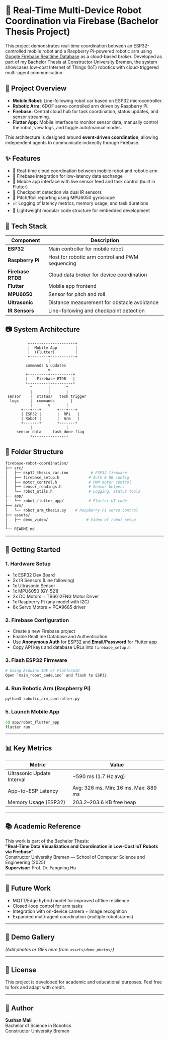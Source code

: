 # 🤖 Real-Time Multi-Device Robot Coordination via Firebase (Bachelor Thesis Project)

This project demonstrates real-time coordination between an ESP32-controlled mobile robot and a Raspberry Pi-powered robotic arm using [Google Firebase Realtime Database](https://firebase.google.com/products/realtime-database) as a cloud-based broker. Developed as part of my Bachelor Thesis at Constructor University Bremen, the system showcases low-cost Internet of Things (IoT) robotics with cloud-triggered multi-agent communication.

## 📌 Project Overview

- **Mobile Robot:** Line-following robot car based on ESP32 microcontroller.
- **Robotic Arm:** 6DOF servo-controlled arm driven by Raspberry Pi.
- **Firebase:** Central cloud hub for task coordination, status updates, and sensor streaming.
- **Flutter App:** Mobile interface to monitor sensor data, manually control the robot, view logs, and toggle auto/manual modes.

This architecture is designed around **event-driven coordination**, allowing independent agents to communicate indirectly through Firebase.

## ✨ Features

- 🔄 Real-time cloud coordination between mobile robot and robotic arm
- 📡 Firebase integration for low-latency data exchange
- 📱 Mobile app interface with live sensor feed and task control (built in Flutter)
- 🛑 Checkpoint detection via dual IR sensors
- 🧠 Pitch/Roll reporting using MPU6050 gyroscope
- 📈 Logging of latency metrics, memory usage, and task durations
- 📂 Lightweight modular code structure for embedded development

## 🔧 Tech Stack

| Component         | Description                                     |
|------------------|-------------------------------------------------|
| **ESP32**        | Main controller for mobile robot                |
| **Raspberry Pi** | Host for robotic arm control and PWM sequencing |
| **Firebase RTDB**| Cloud data broker for device coordination       |
| **Flutter**      | Mobile app frontend                             |
| **MPU6050**      | Sensor for pitch and roll                       |
| **Ultrasonic**   | Distance measurement for obstacle avoidance     |
| **IR Sensors**   | Line-following and checkpoint detection         |

## 📷 System Architecture

```
          +--------------------+
          |  Mobile App        |
          |  (Flutter)         |
          +--------+-----------+
                   |
         commands & updates
                   v
         +---------+----------+
         |    Firebase RTDB   |
         +---------+----------+
           ^       |       ^
           |       |       |
 sensor    |  status/   task trigger
  logs     |  commands       |
           |       v       |
       +---+---+       +---+---+
       | ESP32 |       |  RPi   |
       | Robot |       |  Arm   |
       +-------+       +-------+
           |               |
     sensor data     task_done flag
           +---------------+
```





## 📁 Folder Structure

```bash
firebase-robot-coordination/
├── src/
│   ├── esp32_thesis_car.ino          # ESP32 firmware
│   ├── firebase_setup.h             # Auth & DB config
│   ├── motor_control.h              # PWM motor control
│   ├── sensor_readings.h            # Sensor helpers
│   └── robot_utils.h                # Logging, status tools
├── app/
│   └── robot_flutter_app/           # Flutter UI code
├── arm/
│   └── robot_arm_thesis.py    # Raspberry Pi servo control
├── assets/
│   ├── demo_video/                 # Video of robot setup
│
└── README.md
```

---

## 🚀 Getting Started

### 1. Hardware Setup

- 1x ESP32 Dev Board  
- 2x IR Sensors (Line following)  
- 1x Ultrasonic Sensor  
- 1x MPU6050 (GY-521)  
- 2x DC Motors + TB6612FNG Motor Driver  
- 1x Raspberry Pi (any model with I2C)  
- 6x Servo Motors + PCA9685 driver  

### 2. Firebase Configuration

- Create a new Firebase project  
- Enable Realtime Database and Authentication  
- Use **Anonymous Auth** for ESP32 and **Email/Password** for Flutter app  
- Copy API keys and database URLs into `firebase_setup.h`  

### 3. Flash ESP32 Firmware

```bash
# Using Arduino IDE or PlatformIO
Open `main_robot_code.ino` and flash to ESP32
```

### 4. Run Robotic Arm (Raspberry Pi)

```bash
python3 robotic_arm_controller.py
```

### 5. Launch Mobile App

```bash
cd app/robot_flutter_app
flutter run
```

---

## 📊 Key Metrics

| Metric                    | Value                            |
|---------------------------|----------------------------------|
| Ultrasonic Update Interval| ~590 ms (1.7 Hz avg)             |
| App-to-ESP Latency        | Avg: 326 ms, Min: 16 ms, Max: 889 ms |
| Memory Usage (ESP32)      | 203.2–203.6 KB free heap         |

---

## 📚 Academic Reference

This work is part of the Bachelor Thesis:  
**"Real-Time Data Visualization and Coordination in Low-Cost IoT Robots via Firebase"**  
Constructor University Bremen — School of Computer Science and Engineering (2025)  
**Supervisor:** Prof. Dr. Fangning Hu

---

## 🧠 Future Work

- MQTT/Edge hybrid model for improved offline resilience  
- Closed-loop control for arm tasks  
- Integration with on-device camera + image recognition  
- Expanded multi-agent coordination (multiple robots/arms)  

---

## 📸 Demo Gallery

*(Add photos or GIFs here from `assets/demo_photos/`)*

---

## 📝 License

This project is developed for academic and educational purposes. Feel free to fork and adapt with credit.

---

## 👤 Author

**Sushan Mali**  
Bachelor of Science in Robotics  
Constructor University Bremen
